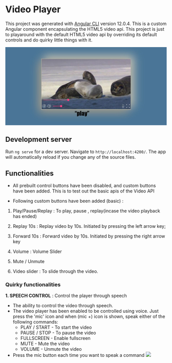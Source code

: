 # Video Player

This project was generated with [Angular CLI](https://github.com/angular/angular-cli) version 12.0.4. This is a custom Angular component encapsulating the HTML5 video api. This project is just to playaround with the default HTML5 video api by overriding its default controls and do quirky little things with it.

![](snapshot_custom_player.JPG)

## Development server

Run `ng serve` for a dev server. Navigate to `http://localhost:4200/`. The app will automatically reload if you change any of the source files.

## Functionalities

- All prebuilt control buttons have been disabled, and custom buttons have been added. This is to test out the basic apis of the Video API
    
- Following custom buttons have been added (basic) :
    

1.  Play/Pause/Replay : To play, pause , replay(incase the video playback has ended)
    
2.  Replay 10s : Replay video by 10s. Initiated by pressing the left arrow key;
    
3.  Forward 10s : Forward video by 10s. Initiated by pressing the right arrow key
    
4.  Volume : Volume Slider
    
5.  Mute / Unmute
    
6.  Video slider : To slide through the video.
    

### Quirky functionalities 
**1. SPEECH CONTROL** : Control the player through speech 
- The ability to control the video through speech.
- The video player has been enabled to be controlled using voice. Just press the 'mic' icon and when (mic +) icon is shown, speak either of the following commands:
    - PLAY / START - To start the video
    - PAUSE / STOP - To pause the video
    - FULLSCREEN - Enable fullscreen
    - MUTE - Mute the video
    - VOLUME - Unmute the video
- Press the mic button each time you want to speak a command
![](src/assets/mute.svg)